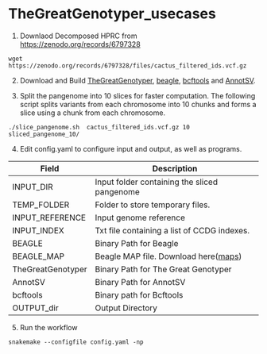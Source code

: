 # TheGreatGenotyper_usecases

1. Downlaod Decomposed HPRC from https://zenodo.org/records/6797328

```
wget https://zenodo.org/records/6797328/files/cactus_filtered_ids.vcf.gz
```

2. Download and Build [TheGreatGenotyper](https://github.com/dib-lab/TheGreatGenotyper), [beagle](https://faculty.washington.edu/browning/beagle/beagle.html), [bcftools](https://samtools.github.io/bcftools/howtos/install.html) and [AnnotSV](https://lbgi.fr/AnnotSV/).


3. Split the pangenome into 10 slices for faster computation. The following script splits variants from each chromosome into 10 chunks and forms a slice using a chunk from each chromosome.

```
./slice_pangenome.sh  cactus_filtered_ids.vcf.gz 10 sliced_pangenome_10/
```

4. Edit config.yaml to configure input and output, as well as programs.

| Field             | Description                                                                                            |
|-------------------|--------------------------------------------------------------------------------------------------------|
| INPUT_DIR         | Input folder containing the sliced pangenome                                                           |
| TEMP_FOLDER       | Folder to store temporary files.                                                                       |
| INPUT_REFERENCE   | Input genome reference                                                                                 |
| INPUT_INDEX       | Txt file containing a list of CCDG indexes.                                                            |
| BEAGLE            | Binary Path for Beagle                                                                                 |
| BEAGLE_MAP        | Beagle MAP file. Download here([maps](https://bochet.gcc.biostat.washington.edu/beagle/genetic_maps/)) |
| TheGreatGenotyper | Binary Path for The Great Genotyper                                                                    |
| AnnotSV           | Binary Path for AnnotSV                                                                                |
| bcftools          | Binary path for Bcftools                                                                               |
| OUTPUT_dir        | Output Directory                                                                                       |


5. Run the workflow
```
snakemake --configfile config.yaml -np
```

